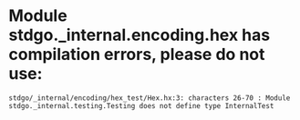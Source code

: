 # Module stdgo._internal.encoding.hex has compilation errors, please do not use:
```
stdgo/_internal/encoding/hex_test/Hex.hx:3: characters 26-70 : Module stdgo._internal.testing.Testing does not define type InternalTest

```

